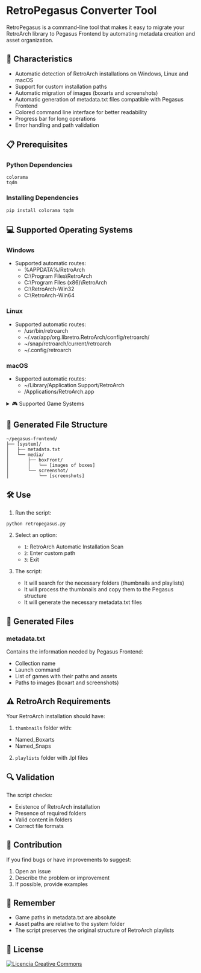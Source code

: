 # RetroPegasus Converter Tool

RetroPegasus is a command-line tool that makes it easy to migrate your RetroArch library to Pegasus Frontend by automating metadata creation and asset organization.

## 🚀 Characteristics

- Automatic detection of RetroArch installations on Windows, Linux and macOS
- Support for custom installation paths
- Automatic migration of images (boxarts and screenshots)
- Automatic generation of metadata.txt files compatible with Pegasus Frontend
- Colored command line interface for better readability
- Progress bar for long operations
- Error handling and path validation

## 📋 Prerequisites

### Python Dependencies
```
colorama
tqdm
```

### Installing Dependencies
```bash
pip install colorama tqdm
```

## 💻 Supported Operating Systems

### Windows
- Supported automatic routes:
  - %APPDATA%/RetroArch
  - C:\Program Files\RetroArch
  - C:\Program Files (x86)\RetroArch
  - C:\\RetroArch-Win32
  - C:\\RetroArch-Win64

### Linux
- Supported automatic routes:
  - /usr/bin/retroarch
  - ~/.var/app/org.libretro.RetroArch/config/retroarch/
  - ~/snap/retroarch/current/retroarch
  - ~/.config/retroarch

### macOS
- Supported automatic routes:
  - ~/Library/Application Support/RetroArch
  - /Applications/RetroArch.app

<details>
  <summary>🎮 Supported Game Systems</summary>
  - Amstrad - CPC: amstradcpc
  - Amstrad - GX4000: gx4000
  - Arduboy Inc - Arduboy: arduboy
  - Atari - 2600: atari2600
  - Atari - 5200: atari5200
  - Atari - 7800: atari7800
  - Atari - 8-bit: atari8bit
  - Atari - Jaguar: atarijaguar
  - Atari - Lynx: atarilynx
  - Atari - ST: atarist
  - Atomiswave: atomiswave
  - Bandai - WonderSwan: wonderswan
  - Bandai - WonderSwan Color: wonderswancolor
  - Cannonball: cannonball
  - Casio - Loopy: loopy
  - Casio - PV-1000: pv1000
  - Cave Story: cavestory
  - ChaiLove: chailove
  - Coleco - ColecoVision: colecovision
  - Commodore - 64: c64
  - Commodore - Amiga: amiga
  - Commodore - CD32: amigacd32
  - Commodore - CDTV: amigacdtv
  - Commodore - PET: pet
  - Commodore - Plus-4: plus
  - Commodore - VIC-20: vic20
  - DOOM: doom
  - DOS: dos
  - Dinothawr: dinothawr
  - Emerson - Arcadia 2001: arcadia2001
  - Entex - Adventure Vision: entex
  - Epoch - Super Cassette Vision: scv
  - FBNeo - Arcade Games: fbneo
  - Fairchild - Channel F: channelf
  - Flashback: flashback
  - Funtech - Super Acan: superarcan
  - GCE - Vectrex: vectrex
  - GamePark - GP32: gp32
  - Handheld Electronic Game: heg
  - Hartung - Game Master: gamemaster
  - Jump 'n Bump: jumpnbump
  - LeapFrog - Leapster Learning Game System: leapfrog
  - LowRes NX: lowresnx
  - Lutro: lutro
  - MAME: mame
  - Magnavox - Odyssey2: odyssey2
  - Mattel - Intellivision: intellivision
  - Microsoft - MSX: msx
  - Microsoft - MSX2: msx2
  - Microsoft - Xbox: xbox
  - Microsoft - Xbox 360: xbox360
  - MrBoom: mrboom
  - NEC - PC Engine - TurboGrafx 16: tg16
  - NEC - PC Engine CD - TurboGrafx-CD: tgcd
  - NEC - PC Engine SuperGrafx: supergrafx
  - NEC - PC-8001 - PC-8801: pc8001
  - NEC - PC-98: necpc98
  - NEC - PC-FX: nepcfx
  - Nintendo - Family Computer Disk System: ndisk
  - Nintendo - Game Boy: gb
  - Nintendo - Game Boy Advance: gba
  - Nintendo - Game Boy Color: gbc
  - Nintendo - GameCube: gamecube
  - Nintendo - Nintendo 3DS: 3ds
  - Nintendo - Nintendo 64: n64
  - Nintendo - Nintendo 64DD: n64dd
  - Nintendo - Nintendo DS: nds
  - Nintendo - Nintendo DSi: ndsi
  - Nintendo - Nintendo Entertainment System: nes
  - Nintendo - Pokemon Mini: nmini
  - Nintendo - Satellaview: satellaview
  - Nintendo - Sufami Turbo: sufami
  - Nintendo - Super Nintendo Entertainment System: snes
  - Nintendo - Virtual Boy: virtualboy
  - Nintendo - Wii: wii
  - Nintendo - Wii U: wiiu
  - Philips - CD-i: cdimono1
  - Philips - Videopac+: videopac
  - Quake: quake
  - Quake II: quakeii
  - Quake III: quakeiii
  - RCA - Studio II: studioii
  - RPG Maker: rpgmaker
  - Rick Dangerous: rick
  - SNK - Neo Geo: ngp
  - SNK - Neo Geo CD: ngcd
  - SNK - Neo Geo Pocket: ngp
  - SNK - Neo Geo Pocket Color: ngpc
  - ScummVM: scummvm
  - Sega - 32X: 32x
  - Sega - Dreamcast: dreamcast
  - Sega - Game Gear: gamegear
  - Sega - Master System - Mark III: mastersystem
  - Sega - Mega Drive - Genesis: megadrive
  - Sega - Mega-CD - Sega CD: segacd
  - Sega - Naomi: naomi
  - Sega - Naomi 2: naomi2
  - Sega - PICO: segapico
  - Sega - SG-1000: sg1000
  - Sega - Saturn: saturn
  - Sharp - X1: sharpx1
  - Sharp - X68000: x68000
  - Sinclair - ZX 81: sinclair
  - Sinclair - ZX Spectrum: spectrum
  - Sony - PlayStation: psx
  - Sony - PlayStation 2: ps2
  - Sony - PlayStation 3: ps3
  - Sony - PlayStation 4: ps4
  - Sony - PlayStation Portable: psp
  - Sony - PlayStation Vita: vita
  - Spectravideo - SVI-318 - SVI-328: spectravideo
  - TIC-80: tic80
  - The 3DO Company - 3DO: 3do
  - Thomson - MOTO: thomson
  - Tiger - Game.com: gamecom
  - Tomb Raider: tombraider
  - VTech - CreatiVision: creatiVision
  - VTech - V.Smile: vsmile
  - Vircon32: vircon32
  - WASM-4: wasm4
  - Watara - Supervision: watara
  - Wolfenstein 3D: wolfenstein
</details>

## 📁 Generated File Structure

```
~/pegasus-frontend/
├── [system]/
│   ├── metadata.txt
│   └── media/
│       ├── boxFront/
│       │   └── [images of boxes]
│       └── screenshot/
│           └── [screenshots]
```

## 🛠️ Use

1. Run the script:
```bash
python retropegasus.py
```

2. Select an option:
   - `1`: RetroArch Automatic Installation Scan
   - `2`: Enter custom path
   - `3`: Exit

3. The script:
   - It will search for the necessary folders (thumbnails and playlists)
   - It will process the thumbnails and copy them to the Pegasus structure
   - It will generate the necessary metadata.txt files

## 📄 Generated Files

### metadata.txt
Contains the information needed by Pegasus Frontend:
- Collection name
- Launch command
- List of games with their paths and assets
- Paths to images (boxart and screenshots)

## ⚠️ RetroArch Requirements
Your RetroArch installation should have:
1. `thumbnails` folder with:
- Named_Boxarts
- Named_Snaps
2. `playlists` folder with .lpl files

## 🔍 Validation

The script checks:
- Existence of RetroArch installation
- Presence of required folders
- Valid content in folders
- Correct file formats

## 🤝 Contribution

If you find bugs or have improvements to suggest:
1. Open an issue
2. Describe the problem or improvement
3. If possible, provide examples

## 📝 Remember

- Game paths in metadata.txt are absolute
- Asset paths are relative to the system folder
- The script preserves the original structure of RetroArch playlists

## 📜 License

<a rel="license" href="http://creativecommons.org/licenses/by-nc-sa/4.0/"><img alt="Licencia Creative Commons" style="border-width:0" src="https://i.creativecommons.org/l/by-nc-sa/4.0/88x31.png" /></a><br /><a rel="license" href="http://creativecommons.org/licenses/by-nc-sa/4.0/"></a>
